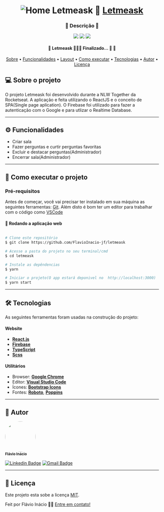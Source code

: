 <h1 align="center">
	<img src="" alt="Home Letmeask">
     📱 <a href="#" alt="Letmeask"> Letmeask </a>
</h1>

<h3 align="center">
    🌱 Descrição 💚
</h3>

<p align="center">
	
  <img src="https://img.shields.io/static/v1?label=Html&message=2.0%&color=835afd&style=<STYLE>&logo=<LOGO>">
  <img src="https://img.shields.io/static/v1?label=Scss&message=29.2%&color=835afd&style=<STYLE>&logo=<LOGO>">
  <img src="https://img.shields.io/static/v1?label=TypeScript&message=68.8%&color=835afd&style=<STYLE>&logo=<LOGO>">
    
</p>



<h4 align="center"> 
	🚧  Letmeask 👨🏾‍💻 Finalizado... 🚀 🚧
</h4>

<p align="center">
 <a href="#-sobre-o-projeto">Sobre</a> •
 <a href="#-funcionalidades">Funcionalidades</a> •
 <a href="#-layout">Layout</a> • 
 <a href="#-como-executar-o-projeto">Como executar</a> • 
 <a href="#-tecnologias">Tecnologias</a> • 
 <a href="#-autor">Autor</a> • 
 <a href="#user-content--licença">Licença</a>
</p>


## 💻 Sobre o projeto

O projeto Letmeask foi desenvolvido durante a NLW Together da Rocketseat. A aplicação e feita utilizando o ReactJS e o conceito de SPA(Single page aplication). O Firebase foi utilizado para fazer a autenticação com o Google e para utlizar o Realtime Database.

---

## ⚙️ Funcionalidades

- Criar sala
- Fazer perguntas e curtir perguntas favoritas
- Excluir e destacar perguntas(Administrador)
- Encerrar sala(Administrador)
---



## 🚀 Como executar o projeto


### Pré-requisitos

Antes de começar, você vai precisar ter instalado em sua máquina as seguintes ferramentas:
[Git](https://git-scm.com). 
Além disto é bom ter um editor para trabalhar com o código como [VSCode](https://code.visualstudio.com/)


#### 🧭 Rodando a aplicação web 
```bash

# Clone este repositório
$ git clone https://github.com/FlavioInacio-jf/letmeask

# Acesse a pasta do projeto no seu terminal/cmd
$ cd letmeask

# Instale as depêndencias
$ yarn

# Iniciar o projeto(O app estará deponivel no  http://localhost:3000)
$ yarn start
```

---

## 🛠 Tecnologias

As seguintes ferramentas foram usadas na construção do projeto:

#### **Website** 
- **[React.js](https://pt-br.reactjs.org/)**
- **[Firebase](https://firebase.google.com/?hl=pt)**
- **[TypeScript](https://www.typescriptlang.org/)**
- **[Scss](https://sass-lang.com/)**

#### [](https://github.com/FlavioInacio-jf/ControlTT#utilit%C3%A1rios)**Utilitários**

-   Browser: **[Google Chrome](https://www.google.com/intl/pt-BR/chrome/)**
-   Editor:  **[Visual Studio Code](https://code.visualstudio.com/)** 
-   Ícones:  **[Bootstrap Icons](https://icons.getbootstrap.com/)**
-   Fontes:  **[Roboto](https://fonts.google.com/specimen/Roboto)**,  **[Poppins](https://fonts.google.com/specimen/Poppins)**


---


## 🦸 Autor
 <img style="border-radius: 50%;" src="https://i.ibb.co/B26fQkK/capture-Fl-vio-In-cio.jpg" width="100px;" alt=""/>
 <br />
 <sub><b>Flávio Inácio</b></sub>
 <br />

[![Linkedin Badge](https://img.shields.io/badge/-Flávio-blue?style=flat-square&logo=Linkedin&logoColor=white&link=https://www.linkedin.com/in/fl%C3%A1vio-in%C3%A1cio/)](https://www.linkedin.com/in/fl%C3%A1vio-in%C3%A1cio/) 
[![Gmail Badge](https://img.shields.io/badge/-jflavioinacio22@gmail.com-c14438?style=flat-square&logo=Gmail&logoColor=white&link=mailto:jflavioinacio@gmail.com)](mailto:jflavioinacio22@gmail.com)

---

## 📝 Licença

Este projeto esta sobe a licença [MIT](./LICENSE).

Feit por Flávio Inácio 👋🏽 [Entre em contato!](https://www.linkedin.com/in/fl%C3%A1vio-in%C3%A1cio/)


